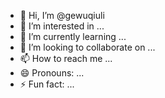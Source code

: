 - 👋 Hi, I’m @gewuqiuli
- 👀 I’m interested in ...
- 🌱 I’m currently learning ...
- 💞️ I’m looking to collaborate on ...
- 📫 How to reach me ...
- 😄 Pronouns: ...
- ⚡ Fun fact: ...

<!---
gewuqiuli/gewuqiuli is a ✨ special ✨ repository because its `README.md` (this file) appears on your GitHub profile.
You can click the Preview link to take a look at your changes.
--->
